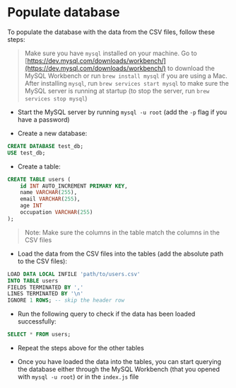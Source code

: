 # Populate database

To populate the database with the data from the CSV files, follow these steps:

> Make sure you have `mysql` installed on your machine. Go to [https://dev.mysql.com/downloads/workbench/](https://dev.mysql.com/downloads/workbench/) to download the MySQL Workbench or run `brew install mysql` if you are using a Mac.
> After installing `mysql`, run `brew services start mysql` to make sure the MySQL server is running at startup (to stop the server, run `brew services stop mysql`)

- Start the MySQL server by running `mysql -u root` (add the `-p` flag if you have a password)

- Create a new database:

```sql
CREATE DATABASE test_db;
USE test_db;
```

- Create a table:

```sql
CREATE TABLE users (
    id INT AUTO_INCREMENT PRIMARY KEY,
    name VARCHAR(255),
    email VARCHAR(255),
    age INT
    occupation VARCHAR(255)
);
```

> Note: Make sure the columns in the table match the columns in the CSV files

- Load the data from the CSV files into the tables (add the absolute path to the CSV files):

```sql
LOAD DATA LOCAL INFILE 'path/to/users.csv'
INTO TABLE users
FIELDS TERMINATED BY ','
LINES TERMINATED BY '\n'
IGNORE 1 ROWS; -- skip the header row
```

- Run the following query to check if the data has been loaded successfully:

```sql
SELECT * FROM users;
```

- Repeat the steps above for the other tables

- Once you have loaded the data into the tables, you can start querying the database either through the MySQL Workbench (that you opened with `mysql -u root`) or in the `index.js` file
